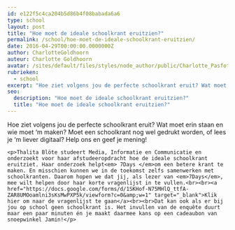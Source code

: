 ```yaml
---
id: e122f5c4ca204b5d86b4f08babada6a6
type: school
layout: post
title: "Hoe moet de ideale schoolkrant eruitzien?"
permalink: /school/hoe-moet-de-ideale-schoolkrant-eruitzien/
date: 2016-04-29T00:00:00.0000000Z
author: CharlotteGoldhoorn
auteur: Charlotte Goldhoorn
avatar: /sites/default/files/styles/node_author/public/Charlotte_PasfotoDSC01555%20EXTRA.jpg?itok=Uh1_j08g
rubrieken:
  - school
excerpt: "Hoe ziet volgens jou de perfecte schoolkrant eruit? Wat moet erin staan en wie moet ‘m maken? Moet een schoolkrant nog wel gedrukt worden, of lees je ‘m liever digitaal? Help ons en geef je mening!  "
seo:
  description: "Hoe moet de ideale schoolkrant eruitzien?"
  title: "Hoe moet de ideale schoolkrant eruitzien?"
---
```

Hoe ziet volgens jou de perfecte schoolkrant eruit? Wat moet erin staan en wie moet ‘m maken? Moet een schoolkrant nog wel gedrukt worden, of lees je ‘m liever digitaal? Help ons en geef je mening!  

    <p>Thalita Blöte studeert Media, Informatie en Communicatie en onderzoekt voor haar afstudeeropdracht hoe de ideale schoolkrant eruitziet. Haar onderzoek helpt<em> 7Days </em>om een betere krant te maken. En misschien kunnen we in de toekomst zelfs samenwerken met schoolkranten. Daarom hopen we dat jij, als lezer van <em>7Days</em>, mee wilt helpen door haar korte vragenlijst in te vullen.<br><br><a href="https://docs.google.com/forms/d/1SKHof-N75MHlQ_ttfA-ZAR8UMOoamlni3sKsMwPXP5k/viewform?c=0&amp;w=1" target="_blank">Klik hier om naar de vragenlijst te gaan</a><br><br>Dat kan ook als er bij jou op school geen schoolkrant is. Het invullen van de enquête duurt maar een paar minuten én je maakt daarmee kans op een cadeaubon van snoepwinkel Jamin!</p>  
